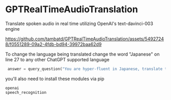 # GPTRealTimeAudioTranslation
Translate spoken audio in real time utilizing OpenAI's text-davinci-003 engine 

https://github.com/tambatd/GPTRealTimeAudioTranslation/assets/54927248/f0551289-09a2-4fdb-bd94-39972baa62d9


To change the language being translated change the word "Japanese" on line 27 to any other ChatGPT supported language
```py
 answer = query_question("You are hyper-fluent in Japanese, translate the following English sentence into Japanese: " + text)
```

you'll also need to install these modules via pip
  ```
  openai
  speech_recognition
  ```
